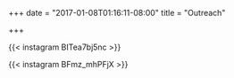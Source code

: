 +++
date = "2017-01-08T01:16:11-08:00"
title = "Outreach"

+++


{{< instagram BITea7bj5nc >}}

{{< instagram BFmz_mhPFjX >}}
